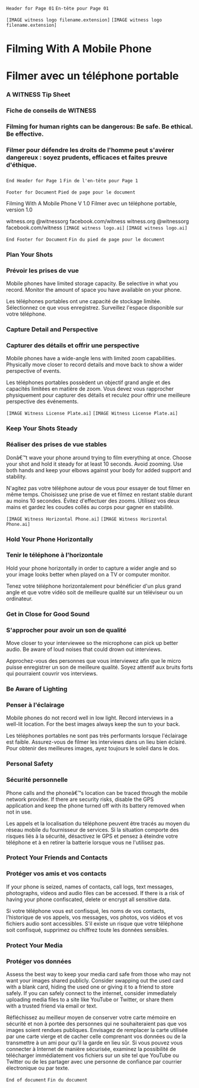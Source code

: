 ```Header for Page 01```
```En-tête pour Page 01```

```[IMAGE witness logo filename.extension]```
```[IMAGE witness logo filename.extension]```

# Filming With A Mobile Phone
# Filmer avec un téléphone portable
### A WITNESS Tip Sheet
### Fiche de conseils de WITNESS
### Filming for human rights can be dangerous: Be safe. Be ethical. Be effective.
### Filmer pour défendre les droits de l'homme peut s'avérer dangereux : soyez prudents, efficaces et faites preuve d'éthique.
### 
### 

```End Header for Page 1```
```Fin de l'en-tête pour Page 1```

``` Footer for Document ```
``` Pied de page pour le document ```

Filming With A Mobile Phone V 1.0
Filmer avec un téléphone portable, version 1.0

witness.org @witnessorg facebook.com/witness 
witness.org @witnessorg facebook.com/witness 
```[IMAGE witness logo.ai]```
```[IMAGE witness logo.ai]```

``` End Footer for Document ```
``` Fin du pied de page pour le document ```

### Plan Your Shots	
### Prévoir les prises de vue
Mobile phones have limited storage capacity. Be selective in what you	
record. Monitor the amount of space you have available on your phone.	

Les téléphones portables ont une capacité de stockage limitée. Sélectionnez ce que vous
enregistrez. Surveillez l'espace disponible sur votre téléphone.

### Capture Detail and Perspective
### Capturer des détails et offrir une perspective
Mobile phones have a wide-angle lens with limited zoom capabilities.	
Physically move closer to record details and move back to show a wider	
perspective of events.	

Les téléphones portables possèdent un objectif grand angle et des capacités
limitées en matière de zoom. Vous devez vous rapprocher physiquement pour capturer
des détails et reculez pour offrir une meilleure perspective des événements.

```[IMAGE Witness License Plate.ai]```
```[IMAGE Witness License Plate.ai]```

### Keep Your Shots Steady
### Réaliser des prises de vue stables
Donâ€™t wave your phone around trying to film everything at once. Choose	
your shot and hold it steady for at least 10 seconds. Avoid zooming. Use	
both hands and keep your elbows against your body for added support and	
stability.	

N'agitez pas votre téléphone autour de vous pour essayer de tout filmer en même temps.
Choisissez une prise de vue et filmez en restant stable durant au moins 10 secondes.
Évitez d'effectuer des zooms. Utilisez vos deux mains et gardez les coudes collés au corps
pour gagner en stabilité.

```[IMAGE Witness Horizontal Phone.ai]```
```[IMAGE Witness Horizontal Phone.ai]```

### Hold Your Phone Horizontally
### Tenir le téléphone à l'horizontale
Hold your phone horizontally in order to capture a wider angle and so	
your image looks better when played on a TV or computer monitor.	

Tenez votre téléphone horizontalement pour bénéficier d'un plus grand angle et
que votre vidéo soit de meilleure qualité sur un téléviseur ou un ordinateur.

### Get in Close for Good Sound
### S'approcher pour avoir un son de qualité
Move closer to your interviewee so the microphone can pick up better	
audio. Be aware of loud noises that could drown out interviews.	

Approchez-vous des personnes que vous interviewez afin que le micro
puisse enregistrer un son de meilleure qualité. Soyez attentif aux bruits forts qui
pourraient couvrir vos interviews.

### Be Aware of Lighting
### Penser à l'éclairage
Mobile phones do not record well in low light. Record interviews in a	
well-lit location. For the best images always keep the sun to your back.
	
Les téléphones portables ne sont pas très performants lorsque l'éclairage est faible.
Assurez-vous de filmer les interviews dans un lieu bien éclairé. Pour obtenir des
meilleures images, ayez toujours le soleil dans le dos.

### Personal Safety
### Sécurité personnelle
Phone calls and the phoneâ€™s location can be traced through the mobile	
network provider. If there are security risks, disable the GPS	
application and keep the phone turned off with its battery removed when	
not in use.	

Les appels et la localisation du téléphone peuvent être tracés au moyen du réseau mobile du
fournisseur de services. Si la situation comporte des risques liés à la sécurité, 
désactivez le GPS et pensez à éteindre votre téléphone et à en retirer la batterie
lorsque vous ne l'utilisez pas.

### Protect Your Friends and Contacts
### Protéger vos amis et vos contacts
If your phone is seized, names of contacts, call logs, text messages,	
photographs, videos and audio files can be accessed. If there is a risk	
of having your phone confiscated, delete or encrypt all sensitive data.	

Si votre téléphone vous est confisqué, les noms de vos contacts, l'historique de vos
appels, vos messages, vos photos, vos vidéos et vos fichiers audio sont accessibles.
S'il existe un risque que votre téléphone soit confisqué, supprimez ou chiffrez toute
les données sensibles.

### Protect Your Media
### Protéger vos données
Assess the best way to keep your media card safe from those who may not	
want your images shared publicly. Consider swapping out the used card	
with a blank card, hiding the used one or giving it to a friend to store	
safely. If you can safely connect to the internet, consider immediately	
uploading media files to a site like YouTube or Twitter, or share them	
with a trusted friend via email or text.	

Réfléchissez au meilleur moyen de conserver votre carte mémoire en sécurité et non
à portée des personnes qui ne souhaiteraient pas que vos images soient rendues publiques.
Envisagez de remplacer la carte utilisée par une carte vierge et de cacher celle comprenant
vos données ou de la transmettre à un ami pour qu'il la garde en lieu sûr. Si vous pouvez
vous connecter à Internet de manière sécurisée, examinez la possibilité de télécharger
immédiatement vos fichiers sur un site tel que YouTube ou Twitter ou de les partager avec
une personne de confiance par courrier électronique ou par texte.

```End of document```
```Fin du document```